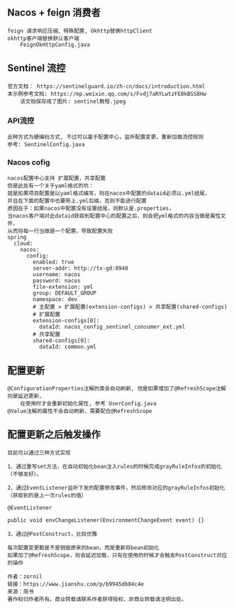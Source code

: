 ## Nacos + feign 消费者
    feign 请求响应压缩、特殊配置, Okhttp替换httpClient
    okhttp客户端替换默认客户端
        FeignOkHttpConfig.java
## Sentinel 流控
    官方文档： https://sentinelguard.io/zh-cn/docs/introduction.html
    本示例参考文档: https://mp.weixin.qq.com/s/Fvdj7aRYLwtzFE8kBSS8Hw
        该文档保存成了图片: sentinel教程.jpeg

### API流控
    此种方式为硬编码方式, 不过可以基于配置中心，监听配置变更，重新加载流控规则
    参考: SentinelConfig.java
    
### Nacos cofig
    nacos配置中心支持 扩展配置，共享配置
    但是此处有一个关于yaml格式的坑：
    就是如果项目配置是以yaml格式编写，则在nacos中配置的dataid必须以.yml结尾，
    并且在下面的配置中也要带上.yml后缀，否则不能进行配置
    原因在于：如果nacos中配置没有设置结尾，则默认是.properties，
    当nacos客户端对此dataid获取到配置中心的配置之后，则会把yml格式的内容当做是属性文件，
    从而将每一行当做是一个配置，导致配置失败
    spring
      cloud:
        nacos:
          config:
            enabled: true
            server-addr: http://tx-gd:8948
            username: nacos
            password: nacos
            file-extension: yml
            group: DEFAULT_GROUP
            namespace: dev
            # 主配置 > 扩展配置(extension-configs) > 共享配置(shared-configs)
            # 扩展配置
            extension-configs[0]:
              dataId: nacos_config_sentinel_consumer_ext.yml
            # 共享配置
            shared-configs[0]:
              dataId: common.yml
## 配置更新
    @ConfigurationProperties注解的类会自动刷新, 但是如果增加了@RefreshScope注解则是延迟更新，
        在使用时才会重新初始化属性, 参考 UserConfig.java
    @Value注解的属性不会自动刷新，需要配合@RefreshScope   
## 配置更新之后触发操作
    目前可以通过三种方式实现
    
    1、通过重写set方法，在自动初始化bean注入rules的时候完成grayRuleInfos的初始化（不够友好）。
    
    2、通过EventListener监听下发的配置修改事件，然后修改对应的grayRuleInfos初始化（获取到的是上一次rules的值）
    
    @EventListener
    
    public void envChangeListener(EnvironmentChangeEvent event) {}
      
    3、通过@PostConstruct，比较优雅
    
    每次配置变更都是不是销毁原来的bean，而是重新将bean初始化
    如果加了@RefreshScope，则会延迟加载，只有在使用的时候才会触发PostConstruct对应的操作
    
    作者：zornil
    链接：https://www.jianshu.com/p/b9945db84c4e
    来源：简书
    著作权归作者所有。商业转载请联系作者获得授权，非商业转载请注明出处。